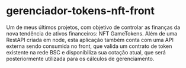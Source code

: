 # gerenciador-tokens-nft-front
Um de meus últimos projetos, com objetivo de controlar as finanças da nova tendência de ativos financeiros: NFT GameTokens. Além de uma RestAPI criada em node, esta aplicação também conta com uma API externa sendo consumida no front, que valida um contrato de token existente na rede BSC e disponibiliza sua cotação atual, que será posteriormente utilizada para os cálculos de gerenciamento.
